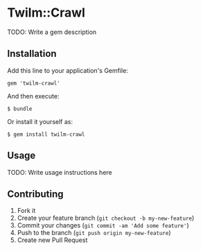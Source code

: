# Twilm::Crawl

TODO: Write a gem description

## Installation

Add this line to your application's Gemfile:

    gem 'twilm-crawl'

And then execute:

    $ bundle

Or install it yourself as:

    $ gem install twilm-crawl

## Usage

TODO: Write usage instructions here

## Contributing

1. Fork it
2. Create your feature branch (`git checkout -b my-new-feature`)
3. Commit your changes (`git commit -am 'Add some feature'`)
4. Push to the branch (`git push origin my-new-feature`)
5. Create new Pull Request
